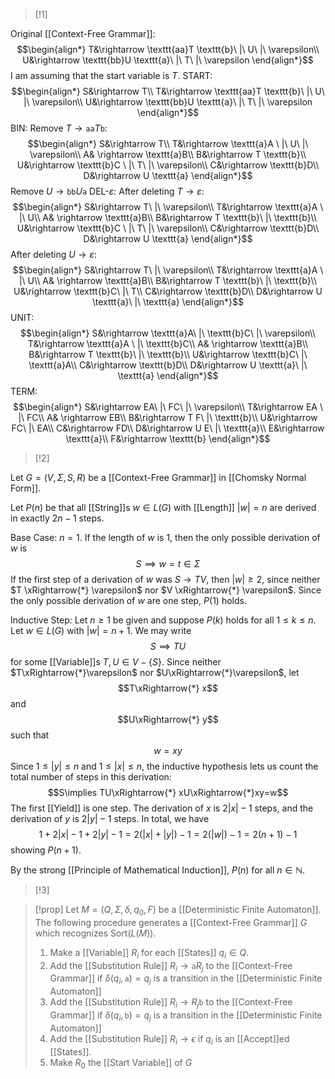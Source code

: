 >[!1]

Original [[Context-Free Grammar]]: $$\begin{align*}
T&\rightarrow \texttt{aa}T \texttt{b}\ |\ U\ |\ \varepsilon\\
U&\rightarrow \texttt{bb}U \texttt{a}\ |\ T\ |\ \varepsilon
\end{align*}$$I am assuming that the start variable is $T$.
START:
$$\begin{align*}
S&\rightarrow T\\
T&\rightarrow \texttt{aa}T \texttt{b}\ |\ U\ |\ \varepsilon\\
U&\rightarrow \texttt{bb}U \texttt{a}\ |\ T\ |\ \varepsilon
\end{align*}$$
BIN: 
Remove $T \rightarrow \texttt{aa}T \texttt{b}$:
$$\begin{align*}
S&\rightarrow T\\
T&\rightarrow \texttt{a}A \ |\ U\ |\ \varepsilon\\
A& \rightarrow \texttt{a}B\\
B&\rightarrow T \texttt{b}\\
U&\rightarrow \texttt{b}C \ |\ T\ |\ \varepsilon\\
C&\rightarrow \texttt{b}D\\
D&\rightarrow U \texttt{a}
\end{align*}$$
Remove $U \rightarrow \texttt{bb}U \texttt{a}$
DEL-$\varepsilon$: 
After deleting $T \rightarrow \varepsilon$:
$$\begin{align*}
S&\rightarrow T\ |\ \varepsilon\\
T&\rightarrow \texttt{a}A \ |\ U\\
A& \rightarrow \texttt{a}B\\
B&\rightarrow T \texttt{b}\ |\ \texttt{b}\\
U&\rightarrow \texttt{b}C \ |\ T\ |\ \varepsilon\\
C&\rightarrow \texttt{b}D\\
D&\rightarrow U \texttt{a}
\end{align*}$$
After deleting $U \rightarrow \varepsilon$:
$$\begin{align*}
S&\rightarrow T\ |\ \varepsilon\\
T&\rightarrow \texttt{a}A \ |\ U\\
A& \rightarrow \texttt{a}B\\
B&\rightarrow T \texttt{b}\ |\ \texttt{b}\\
U&\rightarrow \texttt{b}C\ |\ T\\
C&\rightarrow \texttt{b}D\\
D&\rightarrow U \texttt{a}\ |\ \texttt{a}
\end{align*}$$
UNIT:
$$\begin{align*}
S&\rightarrow \texttt{a}A\ |\ \texttt{b}C\ |\ \varepsilon\\
T&\rightarrow \texttt{a}A \ |\ \texttt{b}C\\
A& \rightarrow \texttt{a}B\\
B&\rightarrow T \texttt{b}\ |\ \texttt{b}\\
U&\rightarrow \texttt{b}C\ |\ \texttt{a}A\\
C&\rightarrow \texttt{b}D\\
D&\rightarrow U \texttt{a}\ |\ \texttt{a}
\end{align*}$$
TERM:
$$\begin{align*}
S&\rightarrow EA\ |\ FC\ |\ \varepsilon\\
T&\rightarrow EA \ |\ FC\\
A& \rightarrow EB\\
B&\rightarrow T F\ |\ \texttt{b}\\
U&\rightarrow FC\ |\ EA\\
C&\rightarrow FD\\
D&\rightarrow U E\ |\ \texttt{a}\\
E&\rightarrow \texttt{a}\\
F&\rightarrow \texttt{b}
\end{align*}$$

>[!2]

Let $G=(V,\Sigma,S,R)$ be a [[Context-Free Grammar]] in [[Chomsky Normal Form]].

Let $P(n)$ be that all [[String]]s $w\in L(G)$ with [[Length]] $|w|=n$ are derived in exactly $2n-1$ steps.

Base Case: $n=1$. 
If the length of $w$ is $1$, then the only possible derivation of $w$ is $$S\implies w=t\in \Sigma$$If the first step of a derivation of $w$ was $S \rightarrow TV$, then $|w|\ge 2$, since neither $T \xRightarrow{*} \varepsilon$ nor $V \xRightarrow{*} \varepsilon$. Since the only possible derivation of $w$ are one step, $P(1)$ holds.

Inductive Step: Let $n\ge1$ be given and suppose $P(k)$ holds for all $1\le k\le n$.
Let $w\in L(G)$ with $|w|=n+1$. We may write $$S\implies TU$$for some [[Variable]]s $T,U\in V-\{S\}$. Since neither $T\xRightarrow{*}\varepsilon$ nor $U\xRightarrow{*}\varepsilon$, let $$T\xRightarrow{*} x$$and $$U\xRightarrow{*} y$$such that $$w=xy$$Since $1\le|y|\le n$ and $1\le|x|\le n$, the inductive hypothesis lets us count the total number of steps in this derivation: $$S\implies TU\xRightarrow{*} xU\xRightarrow{*}xy=w$$The first [[Yield]] is one step. The derivation of $x$ is $2|x|-1$ steps, and the derivation of $y$ is $2|y|-1$ steps. In total, we have $$1+2|x|-1+2|y|-1=2(|x|+|y|)-1=2(|w|)-1=2(n+1)-1$$showing $P(n+1)$.

By the strong [[Principle of Mathematical Induction]], $P(n)$ for all $n\in \mathbb{N}$.

>[!3]

>[!prop]
>Let $M=(Q,\Sigma,\delta,q_{0},F)$ be a [[Deterministic Finite Automaton]]. The following procedure generates a [[Context-Free Grammar]] $G$ which recognizes $\text{Sort}(L(M))$. 
>1. Make a [[Variable]] $R_{i}$ for each [[States]] $q_{i}\in Q$.
>2. Add the [[Substitution Rule]] $R_{i}\rightarrow \texttt{a} R_{j}$ to the [[Context-Free Grammar]] if $\delta(q_{i},\texttt{a})=q_{j}$ is a transition in the [[Deterministic Finite Automaton]]
>3. Add the [[Substitution Rule]] $R_{i}\rightarrow R_{j}\texttt{b}$ to the [[Context-Free Grammar]] if $\delta(q_{i},\texttt{b})=q_{j}$ is a transition in the [[Deterministic Finite Automaton]]
>4. Add the [[Substitution Rule]] $R_{i}\rightarrow \epsilon$ if $q_i$ is an [[Accept]]ed [[States]]. 
>5. Make $R_0$ the [[Start Variable]] of $G$

